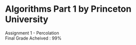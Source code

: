 # Algorithms Part 1 by Princeton University 

Assignment 1 - Percolation \
Final Grade Acheived : 99% 
